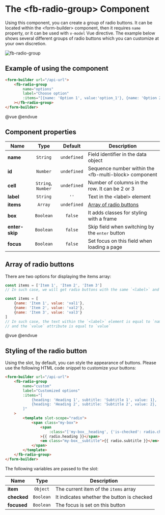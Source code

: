 # The &lt;fb-radio-group&gt; Component

Using this component, you can create a group of radio buttons. It can be located within the &lt;form-builder&gt; component, then it requires `name` property, or it can be used with `v-model` Vue directive. The example below shows several different groups of radio buttons which you can customize at your own discretion.

![fb-radio-group](https://storage.googleapis.com/static.awes.io/docs/fb-radio-group.png)

## Example of using the component

```html
<form-builder url="/api-url">
    <fb-radio-group
        name="options"
        label="Choose option"
        :items="[{name: 'Option 1', value:'option_1'}, {name: 'Option 2', value:'option_2'}]"
    ></fb-radio-group>
</form-builder>
```
@vue
<form-builder url="/api-url">
    <fb-radio-group name="options" label="Choose option" :items="[{name: 'Option 1', value:'option_1'}, {name: 'Option 2', value:'option_2'}]"></fb-radio-group>
</form-builder>
@endvue


## Component properties

| Name                | Type               | Default             | Description                                       |
|---------------------|:------------------:|:-------------------:|---------------------------------------------------|
| **name**            | `String`           | `undefined`         | Field identifier in the data object               |
| **id**              | `Number`           | `undefined`         | Sequence number within the &lt;fb-multi-block&gt; component    |
| **cell**            | `String`, `Number` | `undefined`         | Number of columns in the row. It can be 2 or 3    |
| **label**           | `String`           | `''`                | Text in the &lt;label&gt; element                 |
| **items**           | `Array`            | `undefined`         | [Array of radio buttons](#fbrg-items)             |
| **box**             | `Boolean`          | `false`             | It adds classes for styling with a frame          |
| **enter-skip**      | `Boolean`          | `false`             | Skip field when switching by the <kbd>enter</kbd> button |
| **focus**           | `Boolean`          | `false`             | Set focus on this field when loading a page       |


<h2 id="fbrg-items">Array of radio buttons</h2>

There are two options for displaying the items array:

```javascript
const items = ['Item 1', 'Item 2', 'Item 3']
// In such case, we will get radio buttons with the same `<label>` and `value`

const items = [
    {name: 'Item 1', value: 'val1'},
    {name: 'Item 2', value: 'val2'},
    {name: 'Item 3', value: 'val3'}
]
// In such case, the text within the `<label>` element is equal to `name`
// and the `value` attribute is equal to `value`
```

@vue
<form-builder url="/api-url">
    <fb-radio-group name="equal" label="Equal option" :items="['Option 1', 'Option 2']"></fb-radio-group>
    <fb-radio-group name="different" label="Different option" :items="[{name: 'Option 1', value:'option_1'}, {name: 'Option 2', value:'option_2'}]"></fb-radio-group>
</form-builder>
@endvue


## Styling of the radio button

Using the slot, by default, you can style the appearance of buttons. Please use the following HTML code snippet to customize your buttons:

```html
<form-builder url="/api-url">
    <fb-radio-group
        name="custom"
        label="Customized options"
        :items="[
            {heading: 'Heading 1', subtitle: 'Subtitle 1', value: 1},
            {heading: 'Heading 2', subtitle: 'Subtitle 2', value: 2},
        ]"
    >
        <template slot-scope="radio">
            <span class="my-box">
                <span
                    :class="['my-box__heading', {'is-checked': radio.checked, 'is-focused': radio.focused}]"
                >{{ radio.heading }}</span>
                <em class="my-box__subtitle">{{ radio.subtitle }}</em>
            </span>
        </template>
    </fb-radio-group>
</form-builder>
```

The following variables are passed to the slot:

| Name                | Type               | Description                      |
|---------------------|:------------------:|----------------------------------|
| **item**            | `Object`           | The current item of the `items` array  |
| **checked**         | `Boolean`          | It indicates whether the button is checked  |
| **focused**         | `Boolean`          | The focus is set on this button |